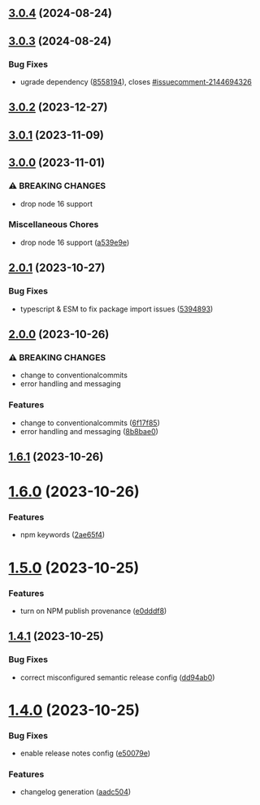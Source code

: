## [3.0.4](https://github.com/drtrt-org/inject-file-fragments/compare/v3.0.3...v3.0.4) (2024-08-24)

## [3.0.3](https://github.com/drtrt-org/inject-file-fragments/compare/v3.0.2...v3.0.3) (2024-08-24)

### Bug Fixes

* ugrade dependency ([8558194](https://github.com/drtrt-org/inject-file-fragments/commit/855819432631a5ffc593fd673e8d25fd60b646e7)), closes [#issuecomment-2144694326](https://github.com/drtrt-org/inject-file-fragments/issues/issuecomment-2144694326)

## [3.0.2](https://github.com/drtrt-org/inject-file-fragments/compare/v3.0.1...v3.0.2) (2023-12-27)

## [3.0.1](https://github.com/drtrt-org/inject-file-fragments/compare/v3.0.0...v3.0.1) (2023-11-09)

## [3.0.0](https://github.com/drtrt-org/inject-file-fragments/compare/v2.0.1...v3.0.0) (2023-11-01)


### ⚠ BREAKING CHANGES

* drop node 16 support

### Miscellaneous Chores

* drop node 16 support ([a539e9e](https://github.com/drtrt-org/inject-file-fragments/commit/a539e9e4c51078c26772522d5ec52f38c5f33c36))

## [2.0.1](https://github.com/drtrt-org/inject-file-fragments/compare/v2.0.0...v2.0.1) (2023-10-27)


### Bug Fixes

* typescript & ESM to fix package import issues ([5394893](https://github.com/drtrt-org/inject-file-fragments/commit/539489377ae3b1f00c639a69eba08e5a901b8306))

## [2.0.0](https://github.com/drtrt-org/inject-file-fragments/compare/v1.6.1...v2.0.0) (2023-10-26)


### ⚠ BREAKING CHANGES

* change to conventionalcommits
* error handling and messaging

### Features

* change to conventionalcommits ([6f17f85](https://github.com/drtrt-org/inject-file-fragments/commit/6f17f85a814d021510bd4ebcfa50826c6d6cc819))
* error handling and messaging ([8b8bae0](https://github.com/drtrt-org/inject-file-fragments/commit/8b8bae0d4a4e3326ee6429f0f2b97b10f0e341de))

## [1.6.1](https://github.com/drtrt-org/inject-file-fragments/compare/v1.6.0...v1.6.1) (2023-10-26)

# [1.6.0](https://github.com/drtrt-org/inject-file-fragments/compare/v1.5.0...v1.6.0) (2023-10-26)


### Features

* npm keywords ([2ae65f4](https://github.com/drtrt-org/inject-file-fragments/commit/2ae65f4dcc0324eb70ee3f941607effaecb3821a))

# [1.5.0](https://github.com/drtrt-org/inject-file-fragments/compare/v1.4.1...v1.5.0) (2023-10-25)


### Features

* turn on NPM publish provenance ([e0dddf8](https://github.com/drtrt-org/inject-file-fragments/commit/e0dddf82e945697f11171da14fe2a98ef8615921))

## [1.4.1](https://github.com/drtrt-org/inject-file-fragments/compare/v1.4.0...v1.4.1) (2023-10-25)


### Bug Fixes

* correct misconfigured semantic release config ([dd94ab0](https://github.com/drtrt-org/inject-file-fragments/commit/dd94ab0feed799d3d63398b78e3ac63b0cd27c50))

# [1.4.0](https://github.com/drtrt-org/inject-file-fragments/compare/v1.3.0...v1.4.0) (2023-10-25)


### Bug Fixes

* enable release notes config ([e50079e](https://github.com/drtrt-org/inject-file-fragments/commit/e50079eade29309e6c9145219433412f64bcba92))


### Features

* changelog generation ([aadc504](https://github.com/drtrt-org/inject-file-fragments/commit/aadc504a00e35854bd17173f532dba05eac5f82e))
